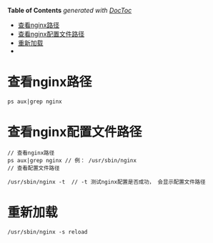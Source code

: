 <!-- START doctoc generated TOC please keep comment here to allow auto update -->
<!-- DON'T EDIT THIS SECTION, INSTEAD RE-RUN doctoc TO UPDATE -->
**Table of Contents**  *generated with [DocToc](https://github.com/thlorenz/doctoc)*

- [查看nginx路径](#%E6%9F%A5%E7%9C%8Bnginx%E8%B7%AF%E5%BE%84)
- [查看nginx配置文件路径](#%E6%9F%A5%E7%9C%8Bnginx%E9%85%8D%E7%BD%AE%E6%96%87%E4%BB%B6%E8%B7%AF%E5%BE%84)
- [重新加载](#%E9%87%8D%E6%96%B0%E5%8A%A0%E8%BD%BD)
- [](#)

<!-- END doctoc generated TOC please keep comment here to allow auto update -->

# 查看nginx路径
```
ps aux|grep nginx
```

# 查看nginx配置文件路径
```
// 查看nginx路径
ps aux|grep nginx // 例： /usr/sbin/nginx
// 查看配置文件路径

/usr/sbin/nginx -t  // -t 测试nginx配置是否成功， 会显示配置文件路径

```

# 重新加载
```
/usr/sbin/nginx -s reload
```

#
